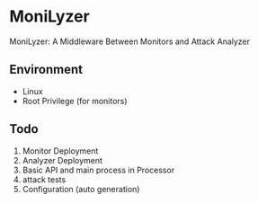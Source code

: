 # MoniLyzer

MoniLyzer: A Middleware Between Monitors and Attack Analyzer

## Environment

- Linux
- Root Privilege (for monitors)

## Todo

1. Monitor Deployment
2. Analyzer Deployment
3. Basic API and main process in Processor
4. attack tests
5. Configuration (auto generation)
